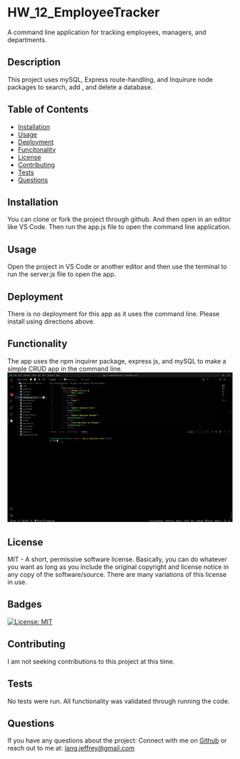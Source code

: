 # HW_12_EmployeeTracker

A command line application for tracking employees, managers, and departments.

## Description

This project uses mySQL, Express route-handling, and Inquirure node packages to search, add , and delete a database.

## Table of Contents

- [Installation](#installation)
- [Usage](#usage)
- [Deployment](#Deployment)
- [Funcitonality](#Functionality)
- [License](#license)
- [Contributing](#Contributing)
- [Tests](#Tests)
- [Questions](#Questions)

## Installation

You can clone or fork the project through github. And then open in an editor like VS Code. Then run the app.js file to open the command line application.

## Usage

Open the project in VS Code or another editor and then use the terminal to run the server.js file to open the app.

## Deployment

There is no deployment for this app as it uses the command line.  Please install using directions above.

## Functionality

The app uses the npm inquirer package, express js, and mySQL to make a simple CRUD app in the command line.
![](employee_tracker.gif)

## License

MIT - A short, permissive software license. Basically, you can do whatever you want as long as you include the original copyright and license notice in any copy of the software/source. There are many variations of this license in use.

## Badges

[![License: MIT](https://img.shields.io/badge/License-MIT-yellow.svg)](https://opensource.org/licenses/MIT)

## Contributing

I am not seeking contributions to this project at this time.

## Tests

No tests were run. All functionality was validated through running the code.

## Questions

If you have any questions about the project:
Connect with me on [Github](https://github.com/langjeff)
or reach out to me at: lang.jeffrey@gmail.com
